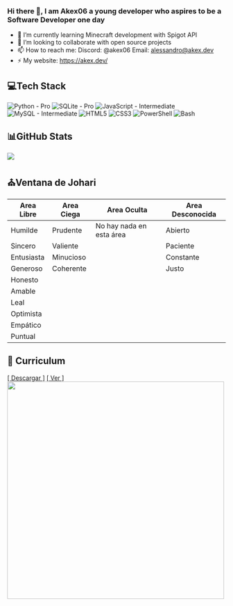 ### Hi there 👋, I am Akex06 a young developer who aspires to be a Software Developer one day

- 🌱 I’m currently learning Minecraft development with Spigot API
- 👯 I’m looking to collaborate with open source projects
- 📫 How to reach me: Discord: @akex06 Email: alessandro@akex.dev
- ⚡ My website: https://akex.dev/ 

## 💻Tech Stack
![Python - Pro](https://img.shields.io/badge/Python-3670A0?style=for-the-badge&logo=python&logoColor=ffdd54)
![SQLite - Pro](https://img.shields.io/badge/sqlite-%2307405e.svg?style=for-the-badge&logo=sqlite&logoColor=white)
![JavaScript - Intermediate](https://img.shields.io/badge/javascript-%23323330.svg?style=for-the-badge&logo=javascript&logoColor=%23F7DF1E)
![MySQL - Intermediate](https://img.shields.io/badge/mysql-%2300f.svg?style=for-the-badge&logo=mysql&logoColor=white)
![HTML5](https://img.shields.io/badge/html5-%23E34F26.svg?style=for-the-badge&logo=html5&logoColor=white)
![CSS3](https://img.shields.io/badge/css3-%231572B6.svg?style=for-the-badge&logo=css3&logoColor=white)
![PowerShell](https://img.shields.io/badge/PowerShell-%235391FE.svg?style=for-the-badge&logo=powershell&logoColor=white)
![Bash](https://img.shields.io/badge/Bash-%23000000.svg?style=for-the-badge&logo=GNUBash&logoColor=white)

## 📊GitHub Stats
![](https://github-readme-stats.vercel.app/api?username=akex06&&show_icons=true&title_color=ffffff&icon_color=bb2acf&text_color=daf7dc&bg_color=151515)

## ⛪Ventana de Johari
|    Area Libre    |    Area Ciega    |         Area Oculta        | Area Desconocida |
|------------------|------------------|----------------------------|------------------|
| Humilde          | Prudente         | No hay nada en esta área   | Abierto          |
| Sincero          | Valiente         |                            | Paciente         |
| Entusiasta       | Minucioso        |                            | Constante        |
| Generoso         | Coherente        |                            | Justo            |
| Honesto          |                  |                            |                  |
| Amable           |                  |                            |                  |
| Leal             |                  |                            |                  |
| Optimista        |                  |                            |                  |
| Empático         |                  |                            |                  |
| Puntual          |                  |                            |                  |

## 📜 Curriculum
<div width="500px" text-align="center">
    <div>
        <a href="https://raw.githubusercontent.com/AlessandroNadal/AlessandroNadal/main/Curriculum%20-%20Alessandro%20Nadal.pdf">[ Descargar ]</a>
        <a href="https://github.com/AlessandroNadal/AlessandroNadal/blob/main/Curriculum%20-%20Alessandro%20Nadal.pdf">[ Ver ]</a>
    </div>
    <img src="https://github.com/AlessandroNadal/AlessandroNadal/assets/122394285/dd60703e-cdea-425b-bd59-b1da12b04876" width="500px">
</div>
